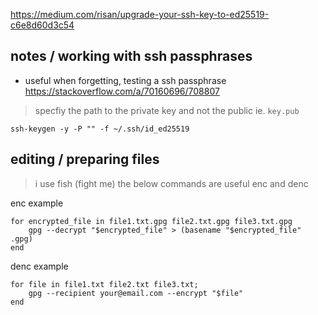 https://medium.com/risan/upgrade-your-ssh-key-to-ed25519-c6e8d60d3c54

## notes / working with ssh passphrases

- useful when forgetting, testing a ssh passphrase
https://stackoverflow.com/a/70160696/708807

> specfiy the path to the private key and not the public ie. `key.pub`

```
ssh-keygen -y -P "" -f ~/.ssh/id_ed25519
```

## editing / preparing files

> i use fish (fight me) the below commands are useful enc and denc

enc example

```fish
for encrypted_file in file1.txt.gpg file2.txt.gpg file3.txt.gpg
    gpg --decrypt "$encrypted_file" > (basename "$encrypted_file" .gpg)
end
```

denc example

```fish
for file in file1.txt file2.txt file3.txt;
    gpg --recipient your@email.com --encrypt "$file"
end
```
